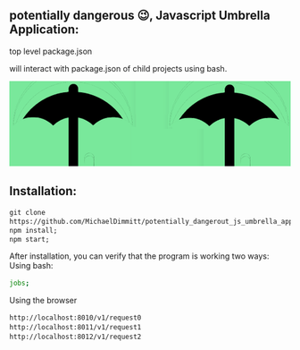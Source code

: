 ## potentially dangerous 😉, Javascript Umbrella Application:
top level package.json 

will interact with package.json of child projects using bash.

![umbrella](https://raw.githubusercontent.com/MichaelDimmitt/potentially_dangerout_js_umbrella_application/master/assets/new_umbrella.png)

## Installation:
```
git clone https://github.com/MichaelDimmitt/potentially_dangerout_js_umbrella_application.git;
npm install;
npm start;
```

After installation, you can verify that the program is working two ways: 
<br/>Using bash:
```bash
jobs;
```

Using the browser
```html
http://localhost:8010/v1/request0
http://localhost:8011/v1/request1
http://localhost:8012/v1/request2
```
